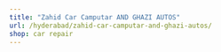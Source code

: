 ```yaml
---
title: "Zahid Car Camputar AND GHAZI AUTOS"
url: /hyderabad/zahid-car-camputar-and-ghazi-autos/
shop: car repair
---
```

